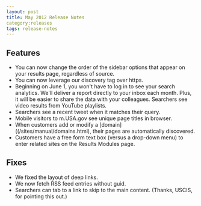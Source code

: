 ```yaml
---
layout: post
title: May 2012 Release Notes
category:releases
tags: release-notes
---
```

## Features

* You can now change the order of the sidebar options that appear on your results page, regardless of source.
* You can now leverage our discovery tag over https.
* Beginning on June 1, you won't have to log in to see your search analytics. We'll deliver a report directly to your inbox each month. Plus, it will be easier to share the data with your colleagues.
Searchers see video results from YouTube playlists.
* Searchers see a recent tweet when it matches their query.
* Mobile visitors to m.USA.gov see unique page titles in browser.
* When customers add or modify a [domain]((/sites/manual/domains.html), their pages are automatically discovered.
* Customers have a free form text box (versus a drop-down menu) to enter related sites on the Results Modules page.

## Fixes

* We fixed the layout of deep links.
* We now fetch RSS feed entries without guid.
* Searchers can tab to a link to skip to the main content. (Thanks, USCIS, for pointing this out.)
